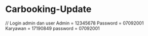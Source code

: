 # Carbooking-Update

// Login admin dan user 
Admin = 12345678 Password = 07092001
Karyawan = 17190849 password = 07092001 